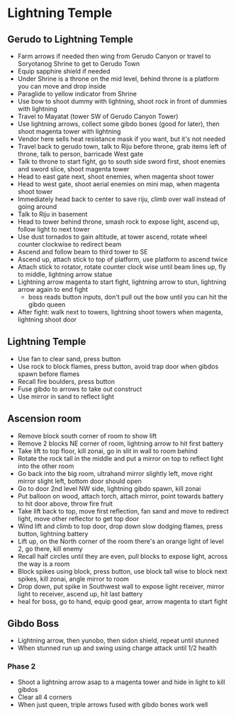# Lightning Temple

## Gerudo to Lightning Temple
- Farm arrows if needed then wing from Gerudo Canyon or travel to Soryotanog Shrine to get to Gerudo Town
- Equip sapphire shield if needed
- Under Shrine is a throne on the mid level, behind throne is a platform you can move and drop inside
- Paraglide to yellow indicator from Shrine 
- Use bow to shoot dummy with lightning, shoot rock in front of dummies with lightning
- Travel to Mayatat (tower SW of Gerudo Canyon Tower)
- Use lightning arrows, collect some gibdo bones (good for later), then shoot magenta tower with lightning
- Vendor here sells heat resistance mask if you want, but it's not needed
- Travel back to gerudo town, talk to Riju before throne, grab items left of throne, talk to person, barricade West gate
- Talk to throne to start fight, go to south side sword first, shoot enemies and sword slice, shoot magenta tower
- Head to east gate next, shoot enemies, when magenta shoot tower
- Head to west gate, shoot aerial enemies on mini map, when magenta shoot tower
- Immediately head back to center to save riju, climb over wall instead of going around
- Talk to Riju in basement
- Head to tower behind throne, smash rock to expose light, ascend up, follow light to next tower
- Use dust tornados to gain altitude, at tower ascend, rotate wheel counter clockwise to redirect beam
- Ascend and follow beam to third tower to SE
- Ascend up, attach stick to top of platform, use platform to ascend twice
- Attach stick to rotator, rotate counter clock wise until beam lines up, fly to middle, lightning arrow statue
- Lightning arrow magenta to start fight, lightning arrow to stun, lightning arrow again to end fight
  - boss reads button inputs, don't pull out the bow until you can hit the gibdo queen
- After fight: walk next to towers, lightning shoot towers when magenta, lightning shoot door

##  Lightning Temple
- Use fan to clear sand, press button
- Use rock to block flames, press button, avoid trap door when gibdos spawn before flames
- Recall fire boulders, press button
- Fuse gibdo to arrows to take out construct
- Use mirror in sand to reflect light

## Ascension room
- Remove block south corner of room to show lift
- Remove 2 blocks NE corner of room, lightning arrow to hit first battery
- Take lift to top floor, kill zonai, go in slit in wall to room behind
- Rotate the rock tall in the middle and put a mirror on top to reflect light into the other room
- Go back into the big room, ultrahand mirror slightly left, move right mirror slight left, bottom door should open
- Go to door 2nd level NW side, lightning gibdo spawn, kill zonai
- Put balloon on wood, attach torch, attach mirror, point towards battery to hit door above, throw fire fruit
- Take lift back to top, move first reflection, fan sand and move to redirect light, move other reflector to get top door
- Wind lift and climb to top door, drop down slow dodging flames, press button, lightning battery
- Lift up, on the North corner of the room there's an orange light of level 2, go there, kill enemy
- Recall half circles until they are even, pull blocks to expose light, across the way is a room
- Block spikes using block, press button, use block tall wise to block next spikes, kill zonai, angle mirror to room
- Drop down, put spike in Southwest wall to expose light receiver, mirror light to receiver, ascend up, hit last battery
- heal for boss, go to hand, equip good gear, arrow magenta to start fight

## Gibdo Boss
- Lightning arrow, then yunobo, then sidon shield, repeat until stunned
- When stunned run up and swing using charge attack until 1/2 health
### Phase 2
- Shoot a lightning arrow asap to a magenta tower and hide in light to kill gibdos
- Clear all 4 corners
- When just queen, triple arrows fused with gibdo bones work well
